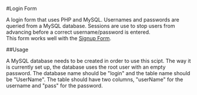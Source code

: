 #Login Form

A login form that uses PHP and MySQL.
Usernames and passwords are queried from a MySQL database. Sessions are use to stop users from advancing before a correct username/password is entered. <br/>
This form works well with the <a href="https://github.com/cfabian/signup_form">Signup Form</a>.

##Usage 

A MySQL database needs to be created in order to use this scipt.
The way it is currently set up, the database uses the root user with an empty password. The database name should be "login" and the table name should be "UserName".
The table should have two columns, "userName" for the username and "pass" for the password.
